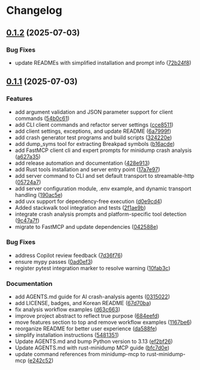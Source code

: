 # Changelog

## [0.1.2](https://github.com/bahamoth/rust-minidump-mcp/compare/v0.1.1...v0.1.2) (2025-07-03)


### Bug Fixes

* update READMEs with simplified installation and prompt info ([72b24f8](https://github.com/bahamoth/rust-minidump-mcp/commit/72b24f89ea682696718e24a793d20f951342bb2c))

## [0.1.1](https://github.com/bahamoth/rust-minidump-mcp/compare/v0.1.0...v0.1.1) (2025-07-03)


### Features

* add argument validation and JSON parameter support for client commands ([54b0c61](https://github.com/bahamoth/rust-minidump-mcp/commit/54b0c614a8766b1cd8fa4f68205698a5816a4002))
* add CLI client commands and refactor server settings ([cce8511](https://github.com/bahamoth/rust-minidump-mcp/commit/cce8511d706113c489d3e0aad041b228d0884691))
* add client settings, exceptions, and update README ([6a7999f](https://github.com/bahamoth/rust-minidump-mcp/commit/6a7999f964be7d06a6251427625783710c68e865))
* add crash generator test programs and build scripts ([324220e](https://github.com/bahamoth/rust-minidump-mcp/commit/324220e3263b104c5acfb58f502438d2d5b6fc09))
* add dump_syms tool for extracting Breakpad symbols ([b16acde](https://github.com/bahamoth/rust-minidump-mcp/commit/b16acde9fc9fc64c3614ca2f4df07cc135e8e558))
* add FastMCP client cli and expert prompts for minidump crash analysis ([a627a35](https://github.com/bahamoth/rust-minidump-mcp/commit/a627a35a4391fdd5fc749aa6205d5c1308a28a0d))
* add release automation and documentation ([428e913](https://github.com/bahamoth/rust-minidump-mcp/commit/428e9139e76e443aeec0c99fe5d2fe79d1bd5043))
* add Rust tools installation and server entry point ([17a7e97](https://github.com/bahamoth/rust-minidump-mcp/commit/17a7e972b0d22469c5ea4fb758fbb94f9f454a38))
* add server command to CLI and set default transport to streamable-http ([05724a7](https://github.com/bahamoth/rust-minidump-mcp/commit/05724a702d0401c9e8ae8963ff719f28ff090fac))
* add server configuration module, .env example, and dynamic transport handling ([190ac5e](https://github.com/bahamoth/rust-minidump-mcp/commit/190ac5e8086333d62e47fb05b7d07f1456710e47))
* add uvx support for dependency-free execution ([d0e9cd4](https://github.com/bahamoth/rust-minidump-mcp/commit/d0e9cd407ea182bf5fbd05b74eae8226fc33414c))
* Added stackwalk tool integration and tests ([2f1ae9b](https://github.com/bahamoth/rust-minidump-mcp/commit/2f1ae9b00b0fef3a345af02cf6bcdb4dad22f133))
* integrate crash analysis prompts and platform-specific tool detection ([9c47a7f](https://github.com/bahamoth/rust-minidump-mcp/commit/9c47a7f0c4d4713c8a41a57cdf8f798b33743708))
* migrate to FastMCP and update dependencies ([042588e](https://github.com/bahamoth/rust-minidump-mcp/commit/042588e1d763ddfda1db4a8ef6efa42f3b7b9602))


### Bug Fixes

* address Copilot review feedback ([7d36f76](https://github.com/bahamoth/rust-minidump-mcp/commit/7d36f76e02267a502a35fd7997a0561cdd4e2325))
* ensure mypy passes ([0ad0ef3](https://github.com/bahamoth/rust-minidump-mcp/commit/0ad0ef32d92c89e8e2197d0a246eb5110cf3210a))
* register pytest integration marker to resolve warning ([10fab3c](https://github.com/bahamoth/rust-minidump-mcp/commit/10fab3c40f614a23437eb063cea4459bba30e429))


### Documentation

* add AGENTS.md guide for AI crash-analysis agents ([0315022](https://github.com/bahamoth/rust-minidump-mcp/commit/0315022990f92dd8d41dd8ed05000300a2965c79))
* add LICENSE, badges, and Korean README ([67d70ba](https://github.com/bahamoth/rust-minidump-mcp/commit/67d70ba682e4765c3221299bc1182162c4d457f6))
* fix analysis workflow examples ([d63c663](https://github.com/bahamoth/rust-minidump-mcp/commit/d63c6632e903f0d3b4eadaf5bec26fe3bdd5d694))
* improve project abstract to reflect true purpose ([684eefd](https://github.com/bahamoth/rust-minidump-mcp/commit/684eefd8d650010121467f0420e7d6728b2f17a5))
* move features section to top and remove workflow examples ([1167be6](https://github.com/bahamoth/rust-minidump-mcp/commit/1167be698f3696dade2ef3443be438334811850d))
* reorganize README for better user experience ([da588fe](https://github.com/bahamoth/rust-minidump-mcp/commit/da588fe265d56aae2940b1d587781c2ec018f75c))
* simplify installation instructions ([5481351](https://github.com/bahamoth/rust-minidump-mcp/commit/5481351b4a7568e3198675b2800033529904409f))
* Update AGENTS.md and bump Python version to 3.13 ([ef2bf26](https://github.com/bahamoth/rust-minidump-mcp/commit/ef2bf2697a46d8f81296619e18d90b404911097e))
* Update AGENTS.md with rust-minidump MCP guide ([bfc7d0e](https://github.com/bahamoth/rust-minidump-mcp/commit/bfc7d0e8c30f40f716de06caa578c15ffaaf806b))
* update command references from minidump-mcp to rust-minidump-mcp ([e242c52](https://github.com/bahamoth/rust-minidump-mcp/commit/e242c5220fb638f33a689a1dfac01bb9766dce16))
